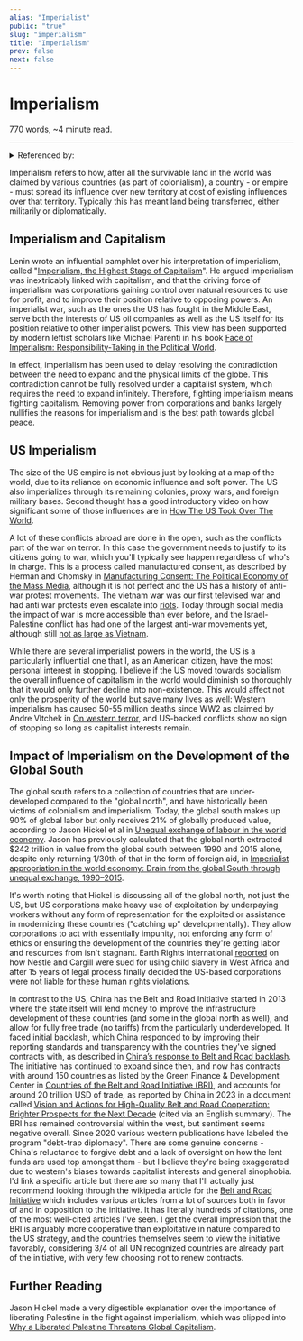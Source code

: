 ```yaml
---
alias: "Imperialist"
public: "true"
slug: "imperialism"
title: "Imperialism"
prev: false
next: false
---
```

<script setup>
import { data } from '../../git.data.ts';
import { useData } from 'vitepress';
const pageData = useData();
</script>
<h1 class="p-name">Imperialism</h1>
<p>770 words, ~4 minute read. <span v-html="data[`site/${pageData.page.value.relativePath}`]" /></p>
<hr/>

<details><summary>Referenced by:</summary><a href="/garden/leftism/index.md">Leftism</a><a href="/garden/my-political-beliefs/index.md">My Political Beliefs</a></details>

Imperialism refers to how, after all the survivable land in the world was claimed by various countries (as part of colonialism), a country - or empire - must spread its influence over new territory at cost of existing influences over that territory. Typically this has meant land being transferred, either militarily or diplomatically.

## Imperialism and Capitalism

Lenin wrote an influential pamphlet over his interpretation of imperialism, called "[Imperialism, the Highest Stage of Capitalism](https://www.marxists.org/archive/lenin/works/1916/imp-hsc/)". He argued imperialism was inextricably linked with capitalism, and that the driving force of imperialism was corporations gaining control over natural resources to use for profit, and to improve their position relative to opposing powers. An imperialist war, such as the ones the US has fought in the Middle East, serve both the interests of US oil companies as well as the US itself for its position relative to other imperialist powers. This view has been supported by modern leftist scholars like Michael Parenti in his book [Face of Imperialism: Responsibility-Taking in the Political World](https://www.michael-parenti.org/book-the-face-of-imperialism).

In effect, imperialism has been used to delay resolving the contradiction between the need to expand and the physical limits of the globe. This contradiction cannot be fully resolved under a capitalist system, which requires the need to expand infinitely. Therefore, fighting imperialism means fighting capitalism. Removing power from corporations and banks largely nullifies the reasons for imperialism and is the best path towards global peace.

## US Imperialism

The size of the US empire is not obvious just by looking at a map of the world, due to its reliance on economic influence and soft power. The US also imperializes through its remaining colonies, proxy wars, and foreign military bases. Second thought has a good introductory video on how significant some of those influences are in [How The US Took Over The World](https://youtu.be/NpjDyhGyjNk).

A lot of these conflicts abroad are done in the open, such as the conflicts part of the war on terror. In this case the government needs to justify to its citizens going to war, which you'll typically see happen regardless of who's in charge. This is a process called manufactured consent, as described by Herman and Chomsky in [Manufacturing Consent: The Political Economy of the Mass Media](https://www.amazon.com/Manufacturing-Consent-Political-Economy-Media/dp/0375714499), although it is not perfect and the US has a history of anti-war protest movements. The vietnam war was our first televised war and had anti war protests even escalate into [riots](https://www.whitehousehistory.org/anti-war-protests-of-the-1960s-70s). Today through social media the impact of war is more accessible than ever before, and the Israel-Palestine conflict has had one of the largest anti-war movements yet, although still [not as large as Vietnam](https://nymag.com/intelligencer/article/gaza-war-vietnam-protests.html).

While there are several imperialist powers in the world, the US is a particularly influential one that I, as an American citizen, have the most personal interest in stopping. I believe if the US moved towards socialism the overall influence of capitalism in the world would diminish so thoroughly that it would only further decline into non-existence. This would affect not only the prosperity of the world but save many lives as well: Western imperialism has caused 50-55 million deaths since WW2 as claimed by Andre Vltchek in [On western terror](https://www.jstor.org/stable/j.ctt183p6wv), and US-backed conflicts show no sign of stopping so long as capitalist interests remain.

## Impact of Imperialism on the Development of the Global South

The global south refers to a collection of countries that are under-developed compared to the "global north", and have historically been victims of colonialism and imperialism. Today, the global south makes up 90% of global labor but only receives 21% of globally produced value, according to Jason Hickel et al in [Unequal exchange of labour in the world economy](https://www.nature.com/articles/s41467-024-49687-y). Jason has previously calculated that the global north extracted $242 trillion in value from the global south between 1990 and 2015 alone, despite only returning 1/30th of that in the form of foreign aid, in [Imperialist appropriation in the world economy: Drain from the global South through unequal exchange, 1990–2015](https://www.sciencedirect.com/science/article/pii/S095937802200005X).

It's worth noting that Hickel is discussing all of the global north, not just the US, but US corporations make heavy use of exploitation by underpaying workers without any form of representation for the exploited or assistance in modernizing these countries ("catching up" developmentally). They allow corporations to act with essentially impunity, not enforcing any form of ethics or ensuring the development of the countries they're getting labor and resources from isn't stagnant. Earth Rights International [reported](https://earthrights.org/media_release/scotus-rules-that-u-s-corporations-can-profit-from-child-slavery-abroad/) on how Nestle and Cargill were sued for using child slavery in West Africa and after 15 years of legal process finally decided the US-based corporations were not liable for these human rights violations.

In contrast to the US, China has the Belt and Road Initiative started in 2013 where the state itself will lend money to improve the infrastructure development of these countries (and some in the global north as well), and allow for fully free trade (no tariffs) from the particularly underdeveloped. It faced initial backlash, which China responded to by improving their reporting standards and transparency with the countries they've signed contracts with, as described in [China’s response to Belt and Road backlash](https://eastasiaforum.org/2018/12/15/chinas-response-to-belt-and-road-backlash/). The initiative has continued to expand since then, and now has contracts with around 150 countries as listed by the Green Finance & Development Center in [Countries of the Belt and Road Initiative (BRI)](https://greenfdc.org/countries-of-the-belt-and-road-initiative-bri/), and accounts for around 20 trillion USD of trade, as reported by China in 2023 in a document called [Vision and Actions for High-Quality Belt and Road Cooperation: Brighter Prospects for the Next Decade](https://english.www.gov.cn/news/202311/24/content_WS65600f67c6d0868f4e8e1936.html) (cited via an English summary). The BRI has remained controversial within the west, but sentiment seems negative overall. Since 2020 various western publications have labeled the program "debt-trap diplomacy". There are some genuine concerns - China's reluctance to forgive debt and a lack of oversight on how the lent funds are used top amongst them -  but I believe they're being exaggerated due to western's biases towards capitalist interests and general sinophobia. I'd link a specific article but there are so many that I'll actually just recommend looking through the wikipedia article for the [Belt and Road Initiative](https://en.wikipedia.org/wiki/Belt_and_Road_Initiative) which includes various articles from a lot of sources both in favor of and in opposition to the initiative. It has literally hundreds of citations, one of the most well-cited articles I've seen. I get the overall impression that the BRI is arguably more cooperative than exploitative in nature compared to the US strategy, and the countries themselves seem to view the initiative favorably, considering 3/4 of all UN recognized countries are already part of the initiative, with very few choosing not to renew contracts.

## Further Reading

Jason Hickel made a very digestible explanation over the importance of liberating Palestine in the fight against imperialism, which was clipped into [Why a Liberated Palestine Threatens Global Capitalism](https://youtu.be/6dBy4-6pn1M).